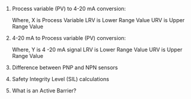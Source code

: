 1. Process variable (PV) to 4-20 mA conversion:

    Where,
    X is Process Variable
    LRV is Lower Range Value
    URV is Upper Range Value

2. 4-20 mA to Process variable (PV) conversion:

    Where,
    Y is 4 -20 mA signal
    LRV is Lower Range Value
    URV is Upper Range Value

3. Difference between PNP and NPN sensors

4. Safety Integrity Level (SIL) calculations

5. What is an Active Barrier?